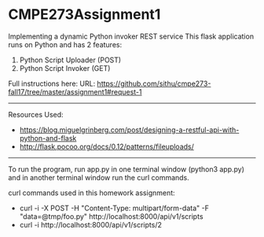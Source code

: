 # CMPE273Assignment1
Implementing a dynamic Python invoker REST service
This flask application runs on Python and has 2 features:
 1. Python Script Uploader (POST)
 2. Python Script Invoker (GET)

Full instructions here: URL: https://github.com/sithu/cmpe273-fall17/tree/master/assignment1#request-1

----------

Resources Used:

 - https://blog.miguelgrinberg.com/post/designing-a-restful-api-with-python-and-flask
 - http://flask.pocoo.org/docs/0.12/patterns/fileuploads/

----------

To run the program, run app.py in one terminal window (python3 app.py) and in another terminal window run the curl commands. 

curl commands used in this homework assignment:

 - curl -i -X POST -H "Content-Type: multipart/form-data" -F "data=@tmp/foo.py" http://localhost:8000/api/v1/scripts
 - curl -i http://localhost:8000/api/v1/scripts/2
